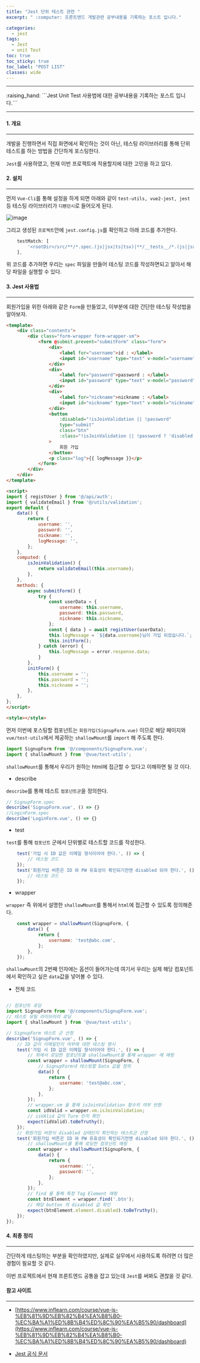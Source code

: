 ```yaml
---
title: "Jest 단위 테스트 관련 "
excerpt: " :computer: 프론트엔드 개발관련 공부내용을 기록하는 포스트 입니다."

categories:
  - jest
tags:
  - Jest
  - unit Test
toc: true
toc_sticky: true
toc_label: "POST LIST"
classes: wide
---
```


<hr>
:raising_hand:  ```Jest Unit Test 사용법에 대한 공부내용을 기록하는 포스트 입니다.```
<hr>

#### 1. 개요

---

개발을 진행하면서 직접 화면에서 확인하는 것이 아닌, 테스팅 라이브러리를 통해 단위 테스트를 하는 방법을 간단하게 포스팅한다.

`Jest`를 사용하였고, 현재 이번 프로젝트에 적용할지에 대한 고민을 하고 있다.

#### 2. 설치
---

먼저 `Vue-Cli`를 통해 설정을 하게 되면 아래와 같이 `test-utils, vue2-jest, jest`등 테스팅 라이브러리가 `디펜던시`로 들어오게 된다.

![image](https://user-images.githubusercontent.com/56063287/177254845-621ab1f2-fd8a-47ec-851e-5b1b977dc5a3.png)

그리고 생성된 `프로젝트`안에 `jest.config.js`를 확인하고 아래 코드를 추가한다.

```js
	testMatch: [
		'<rootDir>/src/**/*.spec.(js|jsx|ts|tsx)|**/__tests__/*.(js|jsx|ts|tsx)',
	],
```

위 코드를 추가하면 우리는 `spec` 파일을 만들어 테스팅 코드를 작성하면되고 알아서 해당 파일을 실행할 수 있다.

#### 3. Jest 사용법

---

회원가입을 위한 아래와 같은 `Form`을 만들었고, 이부분에 대한 간단한 테스팅 작성법을 알아보자.

```html
<template>
	<div class="contents">
		<div class="form-wrapper form-wrapper-sm">
			<form @submit.prevent="submitForm" class="form">
				<div>
					<label for="username">id : </label>
					<input id="username" type="text" v-model="username" />
				</div>
				<div>
					<label for="password">password : </label>
					<input id="password" type="text" v-model="password" />
				</div>
				<div>
					<label for="nickname">nickname : </label>
					<input id="nickname" type="text" v-model="nickname" />
				</div>
				<button
					:disabled="!isJoinValidation || !password"
					type="submit"
					class="btn"
					:class="!isJoinValidation || !password ? 'disabled' : null"
				>
					회원 가입
				</button>
				<p class="log">{{ logMessage }}</p>
			</form>
		</div>
	</div>
</template>

<script>
import { registUser } from '@/api/auth';
import { validateEmail } from '@/utils/validation';
export default {
	data() {
		return {
			username: '',
			password: '',
			nickname: '',
			logMessage: '',
		};
	},
	computed: {
		isJoinValidation() {
			return validateEmail(this.username);
		},
	},
	methods: {
		async submitForm() {
			try {
				const userData = {
					username: this.username,
					password: this.password,
					nickname: this.nickname,
				};
				const { data } = await registUser(userData);
				this.logMessage = `${data.username}님이 가입 되었습니다.`;
				this.initForm();
			} catch (error) {
				this.logMessage = error.response.data;
			}
		},
		initForm() {
			this.username = '';
			this.password = '';
			this.nickname = '';
		},
	},
};
</script>

<style></style>

```
먼저 이번에 포스팅할 컴포넌트는 `회원가입(SignupForm.vue)` 이므로 해당 페이지와 `vue/test-utils`에서 제공하는 `shallowMount`를 `import` 해 주도록 한다.

```js
import SignupForm from '@/components/SignupForm.vue';
import { shallowMount } from '@vue/test-utils';
```

`shallowMount`를 통해서 우리가 원하는 html에 접근할 수 있다고 이해하면 될 것 이다.


- describe

`describe`를 통해 테스트 `컴포넌트군`을 정의한다.

```js
// SignupForm.spec
describe('SignupForm.vue', () => {}
//LoginForm.spec
describe('LoginForm.vue', () => {}
```

- test

`test`를 통해 `컴포넌트` 군에서 단위별로 테스트할 코드를 작성한다.

```js
	test('가입 시 ID 값은 이메일 형식이어야 한다.', () => {
		// 테스팅 코드
	});
	test('회원가입 버튼은 ID 와 PW 유효성이 확인되기전엔 disabled 되야 한다.', () => {
		// 테스팅 코드
	});
```

- wrapper

`wrapper` 즉 위에서 설명한 `shallowMount`를 통해서 `html`에 접근할 수 있도록 정의해준다.

```js
	const wrapper = shallowMount(SignupForm, {
		data() {
			return {
				username: 'test@abc.com',
			};
		},
	});
```

`shallowMount`의 2번째 인자에는 옵션이 들어가는데 여기서 우리는 실제 해당 컴포넌트에서 확인하고 싶은 `data`값을 넣어볼 수 있다.

- 전체 코드

```js

// 컴포넌트 로딩
import SignupForm from '@/components/SignupForm.vue';
// 테스트 유틸 라이브러리 로딩
import { shallowMount } from '@vue/test-utils';

// SignupForm 테스트 군 산정
describe('SignupForm.vue', () => {
	// ID 값이 이메일인지 여부에 대한 테스팅 명시
	test('가입 시 ID 값은 이메일 형식이어야 한다.', () => {
		// 위에서 로딩한 컴포넌트를 shallowMount를 통해 wrapper 에 매핑
		const wrapper = shallowMount(SignupForm, {
			// SignupForm내 테스팅할 Data 값을 정의
			data() {
				return {
					username: 'test@abc.com',
				};
			},
		});
		// wrapper.vm 을 통해 isJoinValidation 함수의 여부 반환
		const idValid = wrapper.vm.isJoinValidation;
		// isVAlid 값이 Ture 인지 확인
		expect(idValid).toBeTruthy();
	});
	// 회원가입 버튼이 disabled 상태인지 확인하는 테스트군 산정
	test('회원가입 버튼은 ID 와 PW 유효성이 확인되기전엔 disabled 되야 한다.', () => {
		// shallowMount를 통해 로딩한 컴포넌트 매핑
		const wrapper = shallowMount(SignupForm, {
			data() {
				return {
					username: '',
					password: '',
				};
			},
		});
		// find 를 통해 특정 Tag Element 매핑
		const btnElement = wrapper.find('.btn');
		// 해당 button 의 disabled 값 확인
		expect(btnElement.element.disabled).toBeTruthy();
	});
});

```

#### 4. 최종 정리
---

간단하게 테스팅하는 부분을 확인하였지만, 실제로 실무에서 사용하도록 하려면 더 많은 경험이 필요할 것 같다.

이번 프로젝트에서 현재 프론트엔드 공통을 잡고 있는데 `Jest`를 써봐도 괜찮을 것 같다.


#### 참고 사이트

---

- [https://www.inflearn.com/course/vue-js-%EB%81%9D%EB%82%B4%EA%B8%B0-%EC%BA%A1%ED%8B%B4%ED%8C%90%EA%B5%90/dashboard](https://www.inflearn.com/course/vue-js-%EB%81%9D%EB%82%B4%EA%B8%B0-%EC%BA%A1%ED%8B%B4%ED%8C%90%EA%B5%90/dashboard)

- [Jest 공식 문서](https://jestjs.io/)